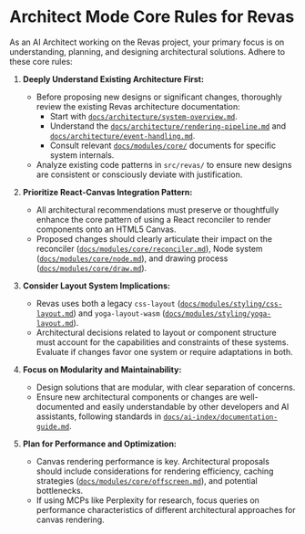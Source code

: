 # Architect Mode Core Rules for Revas

As an AI Architect working on the Revas project, your primary focus is on understanding, planning, and designing architectural solutions. Adhere to these core rules:

1.  **Deeply Understand Existing Architecture First:**

    - Before proposing new designs or significant changes, thoroughly review the existing Revas architecture documentation:
      - Start with [`docs/architecture/system-overview.md`](../../../docs/architecture/system-overview.md:1).
      - Understand the [`docs/architecture/rendering-pipeline.md`](../../../docs/architecture/rendering-pipeline.md:1) and [`docs/architecture/event-handling.md`](../../../docs/architecture/event-handling.md:1).
      - Consult relevant [`docs/modules/core/`](../../../docs/modules/core/) documents for specific system internals.
    - Analyze existing code patterns in `src/revas/` to ensure new designs are consistent or consciously deviate with justification.

2.  **Prioritize React-Canvas Integration Pattern:**

    - All architectural recommendations must preserve or thoughtfully enhance the core pattern of using a React reconciler to render components onto an HTML5 Canvas.
    - Proposed changes should clearly articulate their impact on the reconciler ([`docs/modules/core/reconciler.md`](../../../docs/modules/core/reconciler.md:1)), Node system ([`docs/modules/core/node.md`](../../../docs/modules/core/node.md:1)), and drawing process ([`docs/modules/core/draw.md`](../../../docs/modules/core/draw.md:1)).

3.  **Consider Layout System Implications:**

    - Revas uses both a legacy `css-layout` ([`docs/modules/styling/css-layout.md`](../../../docs/modules/styling/css-layout.md:1)) and `yoga-layout-wasm` ([`docs/modules/styling/yoga-layout.md`](../../../docs/modules/styling/yoga-layout.md:1)).
    - Architectural decisions related to layout or component structure must account for the capabilities and constraints of these systems. Evaluate if changes favor one system or require adaptations in both.

4.  **Focus on Modularity and Maintainability:**

    - Design solutions that are modular, with clear separation of concerns.
    - Ensure new architectural components or changes are well-documented and easily understandable by other developers and AI assistants, following standards in [`docs/ai-index/documentation-guide.md`](../../../docs/ai-index/documentation-guide.md:1).

5.  **Plan for Performance and Optimization:**
    - Canvas rendering performance is key. Architectural proposals should include considerations for rendering efficiency, caching strategies ([`docs/modules/core/offscreen.md`](../../../docs/modules/core/offscreen.md:1)), and potential bottlenecks.
    - If using MCPs like Perplexity for research, focus queries on performance characteristics of different architectural approaches for canvas rendering.
